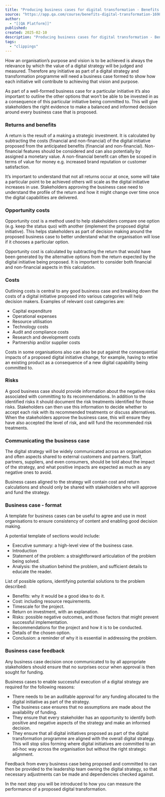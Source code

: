 ```yaml
---
title: "Producing business cases for digital transformation - Benefits of digital transformation Lesson | QA Platform"
source: "https://app.qa.com/course/benefits-digital-transformation-1698/producing-business-cases-digital-transformation/?context_id=13677&context_resource=lp"
author:
  - "[[QA Platform]]"
published:
created: 2025-02-10
description: "Producing business cases for digital transformation - Benefits of digital transformation lesson from QA Platform. Start learning today with our digital training solutions."
tags:
  - "clippings"
---
```

How an organisation’s purpose and vision is to be achieved is always the relevance by which the value of a digital strategy will be judged and measured. Therefore any initiative as part of a digital strategy and transformation programme will need a business case formed to show how each initiative will contribute to achieving that vision and purpose. 

As part of a well-formed business case for a particular initiative it’s also important to outline the other options that won’t be able to be invested in as a consequence of this particular initiative being committed to. This will give stakeholders the right evidence to make a balanced and informed decision around every business case that is proposed. 

### **Returns and benefits** 

A return is the result of a making a strategic investment. It is calculated by subtracting the costs (financial and non-financial) of the digital initiative proposed from the anticipated benefits (financial and non-financial). Non-financial features should be considered and can also potentially by assigned a monetary value. A non-financial benefit can often be scoped in terms of value for money e.g. increased brand reputation or customer satisfaction. 

It’s important to understand that not all returns occur at once, some will take a particular point to be achieved others will scale as the digital initiative increases in use. Stakeholders approving the business case need to understand the profile of the return and how it might change over time once the digital capabilities are delivered. 

### **Opportunity costs** 

Opportunity cost is a method used to help stakeholders compare one option (e.g. keep the status quo) with another (implement the proposed digital initiative). This helps stakeholders as part of decision making around the proposed business case to better understand what the organisation will lose if it chooses a particular option. 

Opportunity cost is calculated by subtracting the return that would have been generated by the alternative options from the return expected by the digital initiative being proposed. It is important to consider both financial and non-financial aspects in this calculation. 

### **Costs** 

Outlining costs is central to any good business case and breaking down the costs of a digital initiative proposed into various categories will help decision makers. Examples of relevant cost categories are: 

- Capital expenditure
- Operational expenses
- Resource utilisation
- Technology costs
- Audit and compliance costs
- Research and development costs
- Partnership and/or supplier costs

Costs in some organisations also can also be put against the consequential impacts of a proposed digital initiative change, for example, having to retire an existing product as a consequence of a new digital capability being committed to. 

### **Risks** 

A good business case should provide information about the negative risks associated with committing to its recommendations. In addition to the identified risks it should document the risk treatments identified for those risks. Stakeholders can then use this information to decide whether to accept each risk with its recommended treatments or discuss alternatives. When the stakeholders approve the business case, this will ensure they have also accepted the level of risk, and will fund the recommended risk treatments.  

### **Communicating the business case** 

The digital strategy will be widely communicated across an organisation and often aspects shared to external customers and partners. Staff, partners, suppliers, and even consumers, should be told about the impact of the strategy, and what positive impacts are expected as much as any negative ones to avoid. 

Business cases aligned to the strategy will contain cost and return calculations and should only be shared with stakeholders who will approve and fund the strategy.  

### **Business case - format** 

A template for business cases can be useful to agree and use in most organisations to ensure consistency of content and enabling good decision making. 

A potential template of sections would include: 

- Executive summary: a high-level view of the business case.
- Introduction
- Statement of the problem: a straightforward articulation of the problem being solved.
- Analysis: the situation behind the problem, and sufficient details to educate the reader.

List of possible options, identifying potential solutions to the problem described: 

- Benefits: why it would be a good idea to do it.
- Cost: including resource requirements.
- Timescale for the project.
- Return on investment, with an explanation.
- Risks: possible negative outcomes, and those factors that might prevent successful implementation.
- Recommendations for the project and how it is to be conducted.
- Details of the chosen option.
- Conclusion: a reminder of why it is essential in addressing the problem.

### **Business case feedback** 

Any business case decision once communicated to by all appropriate stakeholders should ensure that no surprises occur when approval is then sought for funding. 

Business cases to enable successful execution of a digital strategy are required for the following reasons: 

- There needs to be an auditable approval for any funding allocated to the digital initiative as part of the strategy.
- The business case ensures that no assumptions are made about the availability of funding.
- They ensure that every stakeholder has an opportunity to identify both positive and negative aspects of the strategy and make an informed decision.
- They ensure that all digital initiatives proposed as part of the digital transformation programme are aligned with the overall digital strategy. This will stop silos forming where digital initiatives are committed to an ad-hoc way across the organisation but without the right strategic alignment.

Feedback from every business case being proposed and committed to can then be provided to the leadership team owning the digital strategy, so that necessary adjustments can be made and dependencies checked against. 

In the next step you will be introduced to how you can measure the performance of a proposed digital transformation.